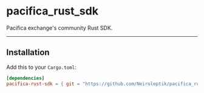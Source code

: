 # pacifica_rust_sdk

Pacifica exchange's community Rust SDK.

---

## Installation

Add this to your `Cargo.toml`:

```toml
[dependencies]
pacifica-rust-sdk = { git = "https://github.com/Neiroleptik/pacifica_rust_sdk" }
